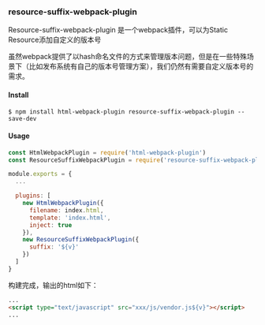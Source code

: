 ### resource-suffix-webpack-plugin


Resource-suffix-webpack-plugin 是一个webpack插件，可以为Static Resource添加自定义的版本号

虽然webpack提供了以hash命名文件的方式来管理版本问题，但是在一些特殊场景下（比如发布系统有自己的版本号管理方案），我们仍然有需要自定义版本号的需求。

#### Install

`$ npm install html-webpack-plugin resource-suffix-webpack-plugin --save-dev`

#### Usage

```js
const HtmlWebpackPlugin = require('html-webpack-plugin')
const ResourceSuffixWebpackPlugin = require('resource-suffix-webpack-plugin')

module.exports = {
  ...

  plugins: [
    new HtmlWebpackPlugin({
      filename: index.html,
      template: 'index.html',
      inject: true
    }),
    new ResourceSuffixWebpackPlugin({
      suffix: '${v}'
    })
  ]
}
```
构建完成，输出的html如下：

```html
...
<script type="text/javascript" src="xxx/js/vendor.js${v}"></script>
...
```
